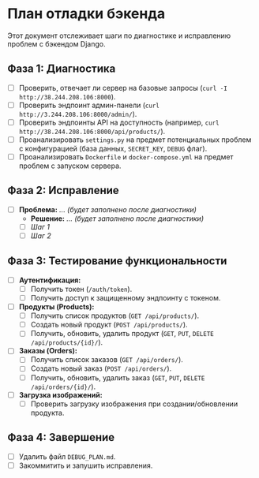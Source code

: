 # План отладки бэкенда

Этот документ отслеживает шаги по диагностике и исправлению проблем с бэкендом Django.

## Фаза 1: Диагностика

- [ ] Проверить, отвечает ли сервер на базовые запросы (`curl -I http://38.244.208.106:8000`).
- [ ] Проверить эндпоинт админ-панели (`curl http://3.244.208.106:8000/admin/`).
- [ ] Проверить эндпоинты API на доступность (например, `curl http://38.244.208.106:8000/api/products/`).
- [ ] Проанализировать `settings.py` на предмет потенциальных проблем с конфигурацией (база данных, `SECRET_KEY`, `DEBUG` флаг).
- [ ] Проанализировать `Dockerfile` и `docker-compose.yml` на предмет проблем с запуском сервера.

## Фаза 2: Исправление

- [ ] **Проблема:** *... (будет заполнено после диагностики)*
  - **Решение:** *... (будет заполнено после диагностики)*
  - [ ] *Шаг 1*
  - [ ] *Шаг 2*

## Фаза 3: Тестирование функциональности

- [ ] **Аутентификация:**
  - [ ] Получить токен (`/auth/token`).
  - [ ] Получить доступ к защищенному эндпоинту с токеном.
- [ ] **Продукты (Products):**
  - [ ] Получить список продуктов (`GET /api/products/`).
  - [ ] Создать новый продукт (`POST /api/products/`).
  - [ ] Получить, обновить, удалить продукт (`GET`, `PUT`, `DELETE /api/products/{id}/`).
- [ ] **Заказы (Orders):**
  - [ ] Получить список заказов (`GET /api/orders/`).
  - [ ] Создать новый заказ (`POST /api/orders/`).
  - [ ] Получить, обновить, удалить заказ (`GET`, `PUT`, `DELETE /api/orders/{id}/`).
- [ ] **Загрузка изображений:**
  - [ ] Проверить загрузку изображения при создании/обновлении продукта.

## Фаза 4: Завершение

- [ ] Удалить файл `DEBUG_PLAN.md`.
- [ ] Закоммитить и запушить исправления.
